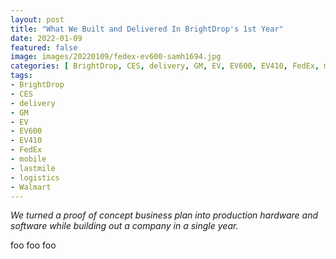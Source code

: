 ```yaml
---
layout: post
title: "What We Built and Delivered In BrightDrop's 1st Year"
date: 2022-01-09
featured: false
image: images/20220109/fedex-ev600-samh1694.jpg
categories: [ BrightDrop, CES, delivery, GM, EV, EV600, EV410, FedEx, mobile, lastmile, logistics, Walmart]
tags:
- BrightDrop
- CES
- delivery
- GM
- EV
- EV600
- EV410
- FedEx
- mobile
- lastmile
- logistics
- Walmart
---
```

  
<!--excerpt.start-->
_We turned a proof of concept business plan into production hardware and software while building out a company in a single year._
<!--excerpt.end-->


foo foo foo